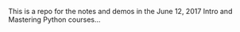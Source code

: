 This is a repo for the notes and demos in the June 12, 2017 Intro and Mastering Python courses...


